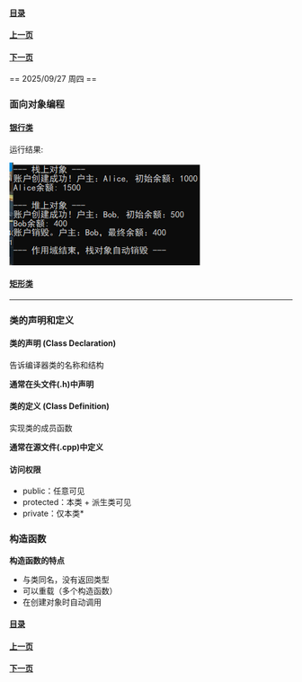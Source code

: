 #### [目录](index.md)
#### [上一页](day4.md)
#### [下一页](day6.md)

== 2025/09/27 周四 ==

### 面向对象编程

#### [银行类](./code/Project3/BankAccount.h)

运行结果:

![image-20250927203646137](assets/image-20250927203646137.png)

#### [矩形类](./code/Project4/Rectangle.h)

---

### 类的声明和定义
#### 类的声明 (Class Declaration)

告诉编译器类的名称和结构

**通常在头文件(.h)中声明**

#### 类的定义 (Class Definition)

实现类的成员函数

**通常在源文件(.cpp)中定义**

#### 访问权限

* public：任意可见
* protected：本类 + 派生类可见
* private：仅本类* 

### 构造函数

**构造函数的特点**

* 与类同名，没有返回类型
* 可以重载（多个构造函数）
* 在创建对象时自动调用

#### [目录](index.md)
#### [上一页](day4.md)
#### [下一页](day6.md)